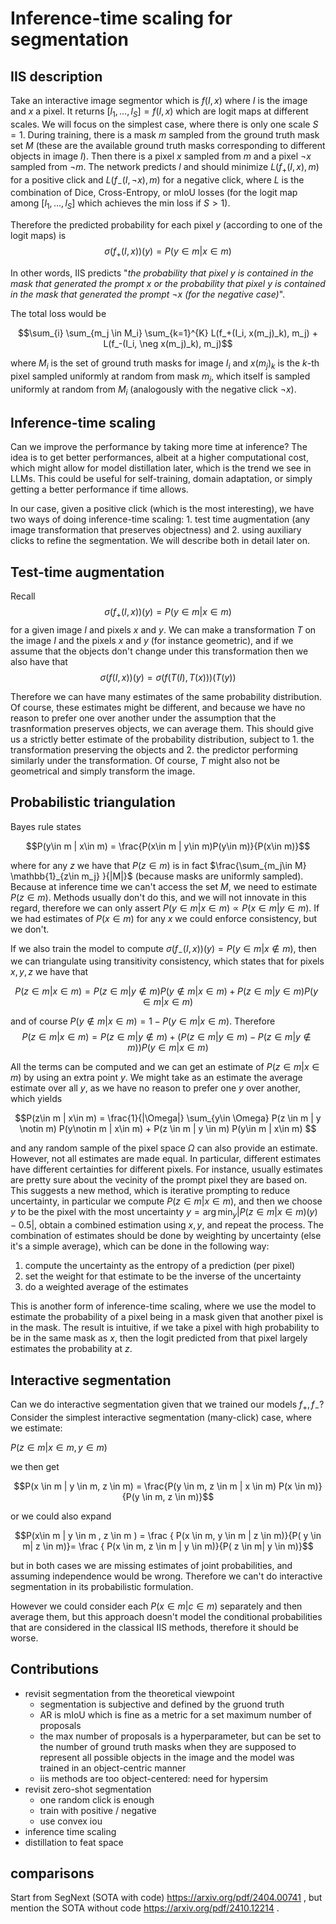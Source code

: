 
# Inference-time scaling for segmentation

## IIS description
Take an interactive image segmentor which is $f(I, x)$ where $I$ is the image and $x$ a pixel. It returns $[l_1, \dots, l_S]  = f(I, x)$ which are logit maps at different scales. We will focus on the simplest case, where there is only one scale $S=1$. During training, there is a mask $m$ sampled from the ground truth mask set $M$ (these are the available ground truth masks corresponding to different objects in image $I$). Then there is a pixel $x$ sampled from $m$ and a pixel $\neg x$ sampled from $\neg m$. The network predicts $l$ and should minimize $L(f_+(I, x), m)$ for a positive click and $L(f_-(I,\neg x), m)$ for a negative click, where $L$ is the combination of Dice, Cross-Entropy, or mIoU losses (for the logit map among $[l_1, \dots, l_S]$ which achieves the min loss if $S>1$).

Therefore the predicted probability for each pixel $y$ (according to one of the logit maps) is 
$$\sigma(f_+(I, x))(y) = P(y\in m | x\in m)$$

In other words, IIS predicts "_the probability that pixel $y$ is contained in the mask that generated the prompt $x$ or the probability that pixel $y$ is contained in the mask that generated the prompt $\neg x$ (for the negative case)_". 

The total loss would be 

$$\sum_{i} \sum_{m_j \in M_i} \sum_{k=1}^{K} L(f_+(I_i, x(m_j)_k), m_j) + L(f_-(I_i, \neg x(m_j)_k), m_j)$$

where $M_i$ is the set of ground truth masks for image $I_i$ and $x(m_j)_k$ is the $k$-th pixel sampled uniformly at random from mask $m_j$, which itself is sampled uniformly at random from $M_i$ (analogously with the negative click $\neg x$).

## Inference-time scaling

Can we improve the performance by taking more time at inference? The idea is to get better performances, albeit at a higher computational cost, which might allow for model distillation later, which is the trend we see in LLMs.
This could be useful for self-training, domain adaptation, or simply getting a better performance if time allows.

In our case, given a positive click (which is the most interesting), we have two ways of doing inference-time scaling: 1. test time augmentation (any image transformation that preserves objectness) and 2. using auxiliary clicks to refine the segmentation. We will describe both in detail later on.


## Test-time augmentation
Recall   
$$\sigma(f_+(I, x))(y) = P(y\in m | x\in m)$$
for a given image $I$ and pixels $x$ and $y$. We can make a transformation $T$ on the image $I$ and the pixels $x$ and $y$ (for instance geometric), and if we assume that the objects don't change under this transformation then we also have that 
$$\sigma(f(I, x))(y) = \sigma(f(T(I), T(x)))(T(y))$$

Therefore we can have many estimates of the same probability distribution. Of course, these estimates might be different, and because we have no reason to prefer one over another under the assumption that the trasnformation preserves objects, we can average them. This should give us a strictly better estimate of the probability distribution, subject to 1. the transformation preserving the objects and 2. the predictor performing similarly under the transformation.
Of course, $T$ might also not be geometrical and simply transform the image. 

## Probabilistic triangulation
Bayes rule states

$$P(y\in m | x\in m) = \frac{P(x\in m | y\in m)P(y\in m)}{P(x\in m)}$$

where for any $z$ we have that $P(z\in m)$ is in fact $\frac{\sum_{m_j\in M} \mathbb{1}_{z\in m_j} }{|M|}$ (because masks are uniformly sampled). Because at inference time we can't access the set $M$, we need to estimate $P(z\in m)$. Methods usually don't do this, and we will not innovate in this regard, therefore we can only assert $P(y\in m | x \in m) \propto P(x\in m | y \in m)$. If we had estimates of $P(x\in m)$ for any $x$ we could enforce consistency, but we don't. 

If we also train the model to compute $\sigma(f_-(I, x))(y)=P(y\in m | x \notin m)$, then we can triangulate using transitivity consistency, which states that for pixels $x,y,z$ we have that

$$P(z\in m | x\in m) = P(z \in m | y \notin m) P(y\notin m | x\in m) +  P(z \in m | y \in m) P(y\in m | x\in m) $$

and of course $P(y \notin m | x \in m) = 1 - P(y \in m | x \in m)$. Therefore 
$$P(z\in m | x\in m) = P(z \in m | y \notin m)  +  (P(z \in m | y \in m)-P(z\in m | y \notin m)) P(y\in m | x\in m) $$

All the terms can be computed and we can get an estimate of $P(z\in m | x\in m)$ by using an extra point $y$. We might take as an estimate the average estimate over all $y$, as we have no reason to prefer one $y$ over another, which yields

$$P(z\in m | x\in m) = \frac{1}{|\Omega|} \sum_{y\in \Omega} P(z \in m | y \notin m) P(y\notin m | x\in m) +  P(z \in m | y \in m) P(y\in m | x\in m) $$

and any random sample of the pixel space $\Omega$ can also provide an estimate. However, not all estimates are made equal. In particular, different estimates have different certainties for different pixels. For instance, usually estimates are pretty sure about the vecinity of the prompt pixel they are based on. This suggests a new method, which is iterative prompting to reduce uncertainty, in particular we compute $P(z\in m | x\in m)$, and then we choose $y$ to be the pixel with the most uncertainty $y = \arg\min_y |P(z\in m | x \in m)(y)-0.5|$, obtain a combined estimation using $x, y$, and repeat the process. The combination of estimates should be done by weighting by uncertainty (else it's a simple average), which can be done in the following way:
1. compute the uncertainty as the entropy of a prediction (per pixel)
2. set the weight for that estimate to be the inverse of the uncertainty
3. do a weighted average of the estimates

This is another form of inference-time scaling, where we use the model to estimate the probability of a pixel being in a mask given that another pixel is in the mask. The result is intuitive, if we take a pixel with high probability to be in the same mask as $x$, then the logit predicted from that pixel largely estimates the probability at $z$. 

## Interactive segmentation

Can we do interactive segmentation given that we trained our models $f_+, f_-$? Consider the simplest interactive segmentation (many-click) case, where we estimate:

$P(z \in m | x \in m, y \in m)$

we then get

$$P(x \in m | y \in m, z \in m) = \frac{P(y \in m, z \in m | x \in m) P(x \in m)}{P(y \in m, z \in m)}$$

or we could also expand

$$P(x\in m | y \in m , z \in m ) = \frac { P(x \in m, y \in m | z \in m)}{P( y \in m| z \in m)}= \frac { P(x \in m, z \in m | y \in m)}{P( z \in m| y \in m)}$$

but in both cases we are missing estimates of joint probabilities, and assuming independence would be wrong. Therefore we can't do interactive segmentation in its probabilistic formulation. 

However we could consider each $P(x\in m| c \in m )$ separately and then average them, but this approach doesn't model the conditional probabilities that are considered in the classical IIS methods, therefore it should be worse.

## Contributions
- revisit segmentation from the theoretical viewpoint
    - segmentation is subjective and defined by the gruond truth
    - AR is mIoU which is fine as a metric for a set maximum number of proposals
    - the max number of proposals is a hyperparameter, but can be set to the number of ground truth masks when they are supposed to represent all possible objects in the image and the model was trained in an object-centric manner
    - iis methods are too object-centered: need for hypersim
- revisit zero-shot segmentation
    - one random click is enough
    - train with positive / negative
    - use convex iou
- inference time scaling 
- distillation to feat space


## comparisons
Start from SegNext (SOTA with code) https://arxiv.org/pdf/2404.00741 , but mention the SOTA without code https://arxiv.org/pdf/2410.12214 .